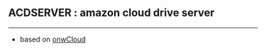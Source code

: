 ##  ACDSERVER : amazon cloud drive server
----------
- based on [onwCloud](https://github.com/docker-library/owncloud.git)
